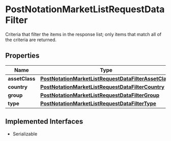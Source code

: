 

# PostNotationMarketListRequestDataFilter

Criteria that filter the items in the response list; only items that match all of the criteria are returned.

## Properties

Name | Type | Description | Notes
------------ | ------------- | ------------- | -------------
**assetClass** | [**PostNotationMarketListRequestDataFilterAssetClass**](PostNotationMarketListRequestDataFilterAssetClass.md) |  |  [optional]
**country** | [**PostNotationMarketListRequestDataFilterCountry**](PostNotationMarketListRequestDataFilterCountry.md) |  |  [optional]
**group** | [**PostNotationMarketListRequestDataFilterGroup**](PostNotationMarketListRequestDataFilterGroup.md) |  |  [optional]
**type** | [**PostNotationMarketListRequestDataFilterType**](PostNotationMarketListRequestDataFilterType.md) |  |  [optional]


## Implemented Interfaces

* Serializable


